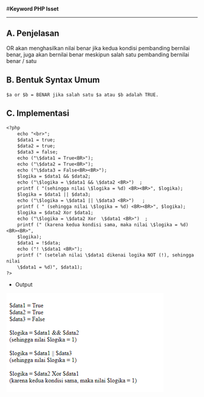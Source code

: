 #**Keyword PHP Isset**
***

## **A. Penjelasan**

OR akan menghasilkan nilai benar jika kedua kondisi pembanding bernilai benar, juga akan bernilai benar meskipun salah satu pembanding bernilai benar / satu

## **B. Bentuk Syntax Umum**
	
	$a or $b = BENAR jika salah satu $a atau $b adalah TRUE.
       
## **C. Implementasi**

	<?php
		echo "<br>";
		$data1 = true;
		$data2 = true;
		$data3 = false;
		echo ("\$data1 = True<BR>");
		echo ("\$data2 = True<BR>");
		echo ("\$data3 = False<BR><BR>");
		$logika = $data1 && $data2;
		echo ("\$logika = \$data1 && \$data2 <BR>")  ;
		printf ( "(sehingga nilai \$logika = %d) <BR><BR>", $logika);
		$logika = $data1 || $data3;
		echo ("\$logika = \$data1 || \$data3 <BR>")   ;
		printf ( " (sehingga nilai \$logika = %d) <BR><BR>", $logika);
		$logika = $data2 Xor $data1;
		echo ("\$logika = \$data2 Xor  \$data1 <BR>")  ;
		printf (" (karena kedua kondisi sama, maka nilai \$logika = %d) <BR><BR>",      
		$logika);
		$data1 = !$data;
		echo ("! \$data1 <BR>");
		printf (" (setelah nilai \$data1 dikenai logika NOT (!), sehingga nilai    
		\$data1 = %d)", $data1);
	?>

* Output

![Screenshot](img/andor.PNG) 
